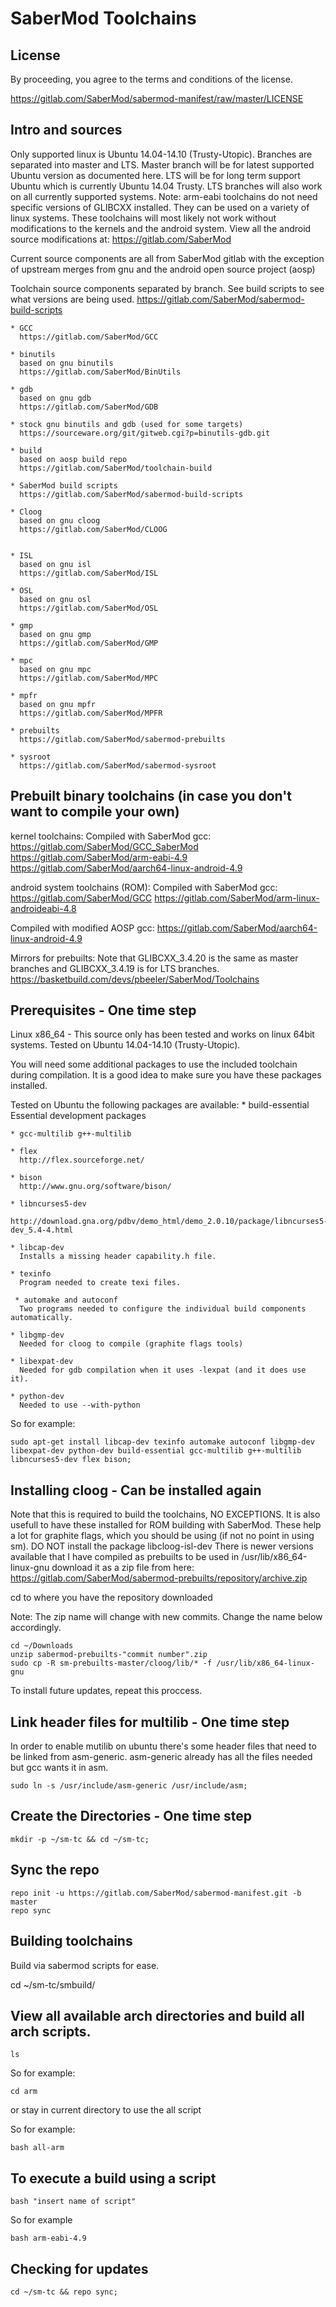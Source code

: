 SaberMod Toolchains
===================

License
-------

By proceeding, you agree to the terms and conditions of the license.

https://gitlab.com/SaberMod/sabermod-manifest/raw/master/LICENSE

Intro and sources
-----------------

Only supported linux is Ubuntu 14.04-14.10 (Trusty-Utopic).  Branches are separated into master and LTS.  Master branch will be for latest supported Ubuntu version as documented here.  LTS will be for long term support Ubuntu which is currently Ubuntu 14.04 Trusty.  LTS branches will also work on all currently supported systems.
Note: arm-eabi toolchains do not need specific versions of GLIBCXX installed.  They can be used on a variety of linux systems.  These toolchains will most likely not work without modifications to the kernels and the android system.  View all the android source modifications at: https://gitlab.com/SaberMod

Current source components are all from SaberMod gitlab with the exception of upstream merges from gnu and the android open source 
project (aosp)

Toolchain source components separated by branch.  See build scripts to see what versions are being used. https://gitlab.com/SaberMod/sabermod-build-scripts

    * GCC
      https://gitlab.com/SaberMod/GCC

    * binutils
      based on gnu binutils
      https://gitlab.com/SaberMod/BinUtils

    * gdb
      based on gnu gdb
      https://gitlab.com/SaberMod/GDB

    * stock gnu binutils and gdb (used for some targets)
      https://sourceware.org/git/gitweb.cgi?p=binutils-gdb.git

    * build
      based on aosp build repo
      https://gitlab.com/SaberMod/toolchain-build

    * SaberMod build scripts
      https://gitlab.com/SaberMod/sabermod-build-scripts

    * Cloog
      based on gnu cloog
      https://gitlab.com/SaberMod/CLOOG


    * ISL
      based on gnu isl
      https://gitlab.com/SaberMod/ISL

    * OSL
      based on gnu osl
      https://gitlab.com/SaberMod/OSL

    * gmp
      based on gnu gmp
      https://gitlab.com/SaberMod/GMP
    
    * mpc
      based on gnu mpc
      https://gitlab.com/SaberMod/MPC

    * mpfr
      based on gnu mpfr
      https://gitlab.com/SaberMod/MPFR

    * prebuilts
      https://gitlab.com/SaberMod/sabermod-prebuilts

    * sysroot
      https://gitlab.com/SaberMod/sabermod-sysroot

Prebuilt binary toolchains (in case you don't want to compile your own)
-----------------------------------------------------------------------

kernel toolchains:
Compiled with SaberMod gcc: https://gitlab.com/SaberMod/GCC_SaberMod
https://gitlab.com/SaberMod/arm-eabi-4.9
https://gitlab.com/SaberMod/aarch64-linux-android-4.9

android system toolchains (ROM):
Compiled with SaberMod gcc: https://gitlab.com/SaberMod/GCC
https://gitlab.com/SaberMod/arm-linux-androideabi-4.8

Compiled with modified AOSP gcc:
https://gitlab.com/SaberMod/aarch64-linux-android-4.9

Mirrors for prebuilts:
Note that GLIBCXX_3.4.20 is the same as master branches and GLIBCXX_3.4.19 is for LTS branches.
https://basketbuild.com/devs/pbeeler/SaberMod/Toolchains

Prerequisites - One time step
-----------------------------

Linux x86_64 - This source only has been tested and works on linux 64bit systems.  Tested on Ubuntu 14.04-14.10 (Trusty-Utopic).

You will need some additional packages to use the included toolchain during compilation.  It is a good idea to make sure you have these packages installed.

Tested on Ubuntu the following packages are available:
    * build-essential
      Essential development packages

    * gcc-multilib g++-multilib

    * flex
      http://flex.sourceforge.net/

    * bison
      http://www.gnu.org/software/bison/

    * libncurses5-dev
      http://download.gna.org/pdbv/demo_html/demo_2.0.10/package/libncurses5-dev_5.4-4.html

    * libcap-dev
      Installs a missing header capability.h file.

    * texinfo
      Program needed to create texi files.

     * automake and autoconf
      Two programs needed to configure the individual build components automatically.

    * libgmp-dev
      Needed for cloog to compile (graphite flags tools)

    * libexpat-dev
      Needed for gdb compilation when it uses -lexpat (and it does use it).

    * python-dev
      Needed to use --with-python

So for example:

    sudo apt-get install libcap-dev texinfo automake autoconf libgmp-dev libexpat-dev python-dev build-essential gcc-multilib g++-multilib libncurses5-dev flex bison;

Installing cloog - Can be installed again
-----------------------------------------

Note that this is required to build the toolchains, NO EXCEPTIONS.  It is also usefull to have these installed for ROM building with SaberMod.  These help a lot for graphite flags, which you should be using (if not no point in using sm).  DO NOT install the package libcloog-isl-dev
There is newer versions available that I have compiled as prebuilts to be used in /usr/lib/x86_64-linux-gnu
download it as a zip file from here:
https://gitlab.com/SaberMod/sabermod-prebuilts/repository/archive.zip

cd to where you have the repository downloaded

Note:  The zip name will change with new commits.  Change the name below accordingly.

    cd ~/Downloads
    unzip sabermod-prebuilts-"commit number".zip
    sudo cp -R sm-prebuilts-master/cloog/lib/* -f /usr/lib/x86_64-linux-gnu

To install future updates, repeat this proccess.

Link header files for multilib - One time step
----------------------------------------------

In order to enable mutilib on ubuntu there's some header files that need to be linked from asm-generic.  asm-generic already has all the files needed but gcc wants it in asm.

    sudo ln -s /usr/include/asm-generic /usr/include/asm;

Create the Directories - One time step
--------------------------------------

    mkdir -p ~/sm-tc && cd ~/sm-tc;

Sync the repo
-------------

    repo init -u https://gitlab.com/SaberMod/sabermod-manifest.git -b master
    repo sync

Building toolchains
-------------------

Build via sabermod scripts for ease.  

cd ~/sm-tc/smbuild/

View all available arch directories and build all arch scripts.
---------------------------------------------------------------

    ls

So for example:

    cd arm

or stay in current directory to use the all script

So for example:

    bash all-arm

To execute a build using a script
---------------------------------

    bash "insert name of script"

So for example

    bash arm-eabi-4.9

Checking for updates
--------------------

    cd ~/sm-tc && repo sync;
